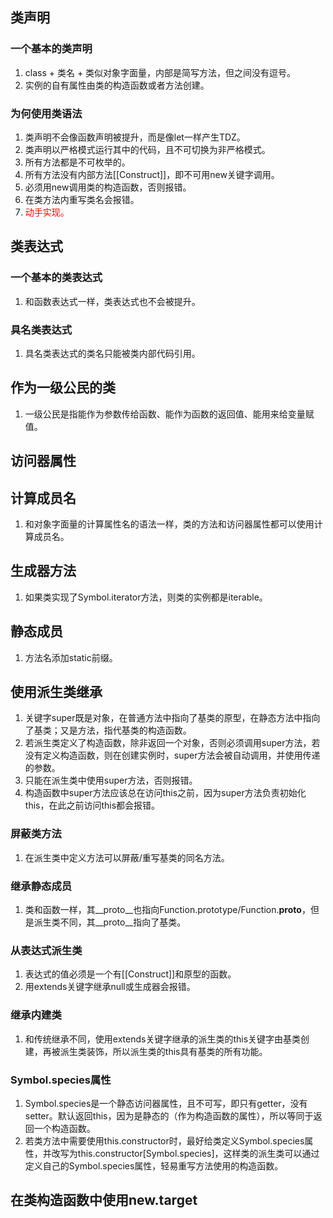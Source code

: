 ## 类声明
### 一个基本的类声明
1. class + 类名 + 类似对象字面量，内部是简写方法，但之间没有逗号。
2. 实例的自有属性由类的构造函数或者方法创建。
### 为何使用类语法
1. 类声明不会像函数声明被提升，而是像let一样产生TDZ。
2. 类声明以严格模式运行其中的代码，且不可切换为非严格模式。
3. 所有方法都是不可枚举的。
4. 所有方法没有内部方法[[Construct]]，即不可用new关键字调用。
5. 必须用new调用类的构造函数，否则报错。
6. 在类方法内重写类名会报错。
7. <font color=red>动手实现。</font>
## 类表达式
### 一个基本的类表达式
1. 和函数表达式一样，类表达式也不会被提升。
### 具名类表达式
1. 具名类表达式的类名只能被类内部代码引用。
## 作为一级公民的类
1. 一级公民是指能作为参数传给函数、能作为函数的返回值、能用来给变量赋值。
## 访问器属性
## 计算成员名
1. 和对象字面量的计算属性名的语法一样，类的方法和访问器属性都可以使用计算成员名。
## 生成器方法
1. 如果类实现了Symbol.iterator方法，则类的实例都是iterable。
## 静态成员
1. 方法名添加static前缀。
## 使用派生类继承
1. 关键字super既是对象，在普通方法中指向了基类的原型，在静态方法中指向了基类；又是方法，指代基类的构造函数。
2. 若派生类定义了构造函数，除非返回一个对象，否则必须调用super方法，若没有定义构造函数，则在创建实例时，super方法会被自动调用，并使用传递的参数。
3. 只能在派生类中使用super方法，否则报错。
4. 构造函数中super方法应该总在访问this之前，因为super方法负责初始化this，在此之前访问this都会报错。
### 屏蔽类方法
1. 在派生类中定义方法可以屏蔽/重写基类的同名方法。
### 继承静态成员
1. 类和函数一样，其__proto__也指向Function.prototype/Function.__proto__，但是派生类不同，其__proto__指向了基类。
### 从表达式派生类
1. 表达式的值必须是一个有[[Construct]]和原型的函数。
2. 用extends关键字继承null或生成器会报错。
### 继承内建类
1. 和传统继承不同，使用extends关键字继承的派生类的this关键字由基类创建，再被派生类装饰，所以派生类的this具有基类的所有功能。
### Symbol.species属性
1. Symbol.species是一个静态访问器属性，且不可写，即只有getter，没有setter。默认返回this，因为是静态的（作为构造函数的属性），所以等同于返回一个构造函数。
2. 若类方法中需要使用this.constructor时，最好给类定义Symbol.species属性，并改写为this.constructor[Symbol.species]，这样类的派生类可以通过定义自己的Symbol.species属性，轻易重写方法使用的构造函数。
## 在类构造函数中使用new.target
